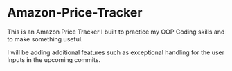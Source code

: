# Amazon-Price-Tracker

This is an Amazon Price Tracker I built to practice my OOP Coding skills and to make something useful.

I will be adding additional features such as exceptional handling for the user Inputs in the upcoming commits.
